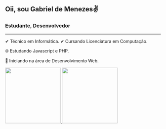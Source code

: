 
## Oii, sou Gabriel de Menezes✌

### Estudante, Desenvolvedor

---
✔ Técnico em Informática. 
✔ Cursando Licenciatura em Computação.

🌐  Estudando Javascript e PHP.

🔰 Iniciando na área de Desenvolvimento Web.


<div>
  <a href="https://github.com/gabrielmenezes30">
  <img height="180em" src="https://github-readme-stats.vercel.app/api?username=gabrielmenezes30&show_icons=true&theme=buefy &include_all_commits=true&count_private=true"/>
  <img height="180em" src="https://github-readme-stats.vercel.app/api/top-langs/?username=gabrielmenezes30&layout=compact&langs_count=16&theme=buefy "/>
</div>

 
  

